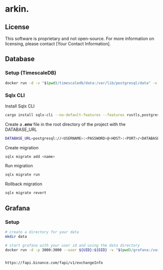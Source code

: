 # arkin.

## License

This software is proprietary and not open-source. For more information on licensing, please contact [Your Contact Information].

## Database
### Setup (TimescaleDB)
```bash
docker run -d -v "$(pwd)/timescaledb/data:/var/lib/postgresql/data" -v "$(pwd)/timescaledb/logs:/var/logs" -e POSTGRES_DB=arkin_test -e POSTGRES_USER=arkin_admin -e POSTGRES_PASSWORD=<PASSWORD> -p 5432:5432 --user ${UID}:${GID} --name timescaledb-server timescale/timescaledb:latest-pg16
```

### Sqlx CLI
Install Sqlx CLI
```bash
cargo install sqlx-cli --no-default-features --features rustls,postgres
```

Create a **.env** file in the root directory of the project with the DATABASE_URL
```bash
DATABASE_URL=postgresql://<USERNAME>:<PASSWORD>@<HOST>:<PORT>/<DATABASE>
```

Create migration
```bash
sqlx migrate add <name>
```

Run migration
```bash
sqlx migrate run
```

Rollback migration
```bash
sqlx migrate revert
```

## Grafana
### Setup
```bash
# create a directory for your data
mkdir data

# start grafana with your user id and using the data directory
docker run -d -p 3000:3000 --user ${UID}:${GID} -v "$(pwd)/grafana:/var/lib/grafana" --name=grafana grafana/grafana-oss


https://fapi.binance.com/fapi/v1/exchangeInfo